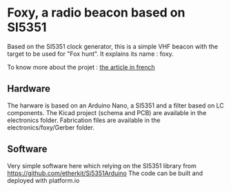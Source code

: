 # Foxy, a radio beacon based on SI5351

Based on the SI5351 clock generator, this is a simple VHF beacon with the target to be used for "Fox hunt". It explains its name : foxy.

To know more about the projet : [the article in french](https://www.f4iha.fr/2024/12/04/foxy-un-module-de-chasse-au-renard-pour-quelques-euros/)

## Hardware

The harware is based on an Arduino Nano, a SI5351 and a filter based on LC components.
The Kicad project (schema and PCB) are available in the electronics folder. Fabrication files are available in the electronics/foxy/Gerber folder.

## Software

Very simple software here which relying on the SI5351 library from https://github.com/etherkit/Si5351Arduino
The code can be built and deployed with platform.io
